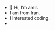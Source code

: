 - 👋 Hi, I’m amir.
- I am from Iran.
- I interested coding.
- 

<!---
amircaner/amircaner is a ✨ special ✨ repository because its `README.md` (this file) appears on your GitHub profile.
You can click the Preview link to take a look at your changes.
--->
